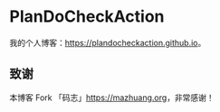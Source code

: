 # PlanDoCheckAction

我的个人博客：<https://plandocheckaction.github.io>。

## 致谢

本博客 Fork 「码志」<https://mazhuang.org>，非常感谢！
